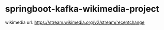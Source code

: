 # springboot-kafka-wikimedia-project

wikimedia url: https://stream.wikimedia.org/v2/stream/recentchange

